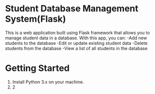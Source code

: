 # Student Database Management System(Flask)
 This is a web application built using Flask framework that allows you to manage student data in a database. With this app, you can:
-Add new students to the database
-Edit or update existing student data
-Delete students from the database
-View a list of all students in the database

# Getting Started
1. Install Python 3.x on your machine.
2. 2
